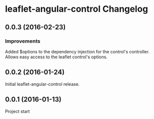 leaflet-angular-control Changelog
=================

## 0.0.3 (2016-02-23)

### Improvements
Added $options to the dependency injection for the control's controller. Allows easy access to the leaflet control's options. 

## 0.0.2 (2016-01-24)
Initial leaflet-angular-control release.

## 0.0.1 (2016-01-13)
Project start